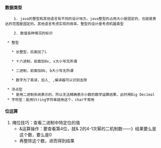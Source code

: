 #### 数据类型

		1. java的整型和其他语言有不同的设计地方。java整型的占用大小是固定的，也就是表达的范围是固定的。其他语言考虑实现的效率，整型的设计是考虑机器类型

		2. 数值各种情况的标识

     * 整型

       * 长整型，后面加了L

       * 十六进制，前面加0x, x大小写无所谓

       * 二进制，前面加0b, b大小写无所谓

       * 数字为了易读，加入_ ,编译器可以识别去除

     * 浮点型
       * 是用二进制系统表示的，所以无法精确表示小数的数学运算结果，此时用Big Decimal
     * 字符型：能用String字符串就用这个，char不常用



#### 位运算

1. 掩位技巧：查看二进制中特定位的值
   * &运算操作：要查看第4位，就& 2的4-1次幂的二机制数——》结果要么是这个数，要么是0
   * 再整除这个数，进而得到结果